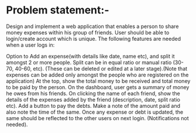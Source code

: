 # Problem statement:-
Design and implement a web application that enables a person to share money expenses within his group of friends. User should be able to login/create account which is unique. The following features are needed when a user logs in:

Option to Add an expense(with details like date, name etc), and split it amongst 2 or more people. Split can be in equal ratio or manual ratio (30-70, 40-60, etc). (These can be deleted or edited at a later stage).(Note that expenses can be added only amongst the people who are registered on the application)
At the top, show the total money to be received and total money to be paid by the person.
On the dashboard, user gets a summary of money he owes from his friends.
On clicking the name of each friend, show the details of the expenses added by the friend (description, date, split ratio etc).
Add a button to pay the debts. Make a note of the amount paid and also note the time of the same.
Once any expense or debt is updated, the same should be reflected to the other users on next login. (Notifications not needed).
